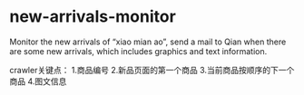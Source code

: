 # new-arrivals-monitor
Monitor the new arrivals of “xiao mian ao”, send a mail to Qian when there are some new arrivals, which includes graphics and text information.

crawler关键点：
1.商品编号
2.新品页面的第一个商品
3.当前商品按顺序的下一个商品
4.图文信息
